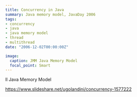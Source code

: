 ```yaml
---
title: Concurrency in Java
summary: Java memory model, JavaDay 2006
tags:
- concurrency
- java
- java memory model
- thread
- multithread
date: "2006-12-02T00:00:00Z"

image:
  caption: JMM Java Memory Model
  focal_point: Smart
---
```


Il Java Memory Model

https://www.slideshare.net/ugolandini/concurrency-1577222
